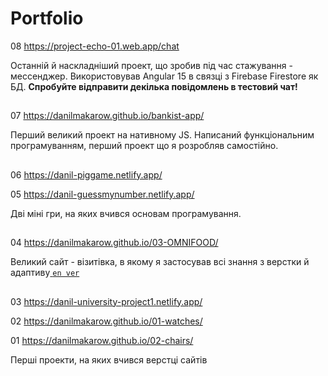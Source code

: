 # Portfolio

08 https://project-echo-01.web.app/chat

Останній й наскладніший проект, що зробив під час стажування - мессенджер. Використовував Angular 15 в связці з Firebase Firestore як БД. <strong>Спробуйте відправити декілька повідомлень в тестовий чат!</strong>

##

07 https://danilmakarow.github.io/bankist-app/

Перший великий проект на нативному JS. Написаний функціональним програмуванням, перший проект що я розробляв самостійно.

##

06 https://danil-piggame.netlify.app/

05 https://danil-guessmynumber.netlify.app/ 

Дві міні гри, на яких вчився основам програмування.

##

04 https://danilmakarow.github.io/03-OMNIFOOD/ 

Великий сайт - візитівка, в якому я застосував всі знання з верстки й адаптиву<a href="https://omnifood.dev/"> `en ver` </a>

##

03 https://danil-university-project1.netlify.app/ 

02 https://danilmakarow.github.io/01-watches/

01 https://danilmakarow.github.io/02-chairs/ 

Перші проекти, на яких вчився верстці сайтів
